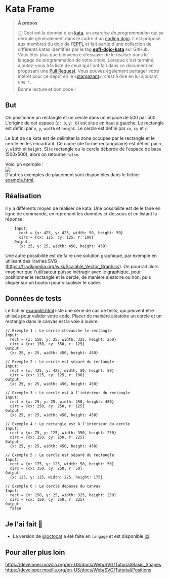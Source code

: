 # Kata Frame

<!-- start:apropos -->
> **À propos**
>
> ⓘ Ceci est la donnée d'un [kata], un _exercice de programmation_ qui se
> déroule généralement dans le cadre d'un [coding dojo]. Il est proposé aux
> membres du dojo de l'[EPFL] et fait partie d'une collection de différents
> katas identifiés par le tag **[epfl-dojo-kata]** sur GitHub.  
> Vous êtes plus que bienvenu·e d'essayer de le réaliser dans le langage de
> programmation de votre choix. Lorsque c'est terminé, ajoutez-vous à la liste
> de ceux qui l'ont fait dans ce document en proposant une [Pull Request]. Vous
> pouvez également partager votre intérêt pour ce dépôt en
> le «[stargazant]», c'est à dire en lui ajoutant une ⭐.  
> Bonne lecture et bon code !

[kata]: https://fr.wikipedia.org/wiki/Coding_dojo#Kata
[coding dojo]: https://fr.wikipedia.org/wiki/Coding_dojo
[EPFL]: https://www.epfl.ch
[epfl-dojo-kata]: https://github.com/topics/epfl-dojo-kata
[Pull Request]: https://docs.github.com/en/pull-requests/collaborating-with-pull-requests/proposing-changes-to-your-work-with-pull-requests/about-pull-requests
[stargazant]: https://docs.github.com/en/get-started/exploring-projects-on-github/saving-repositories-with-stars
<!-- end:apropos -->

## But

On positionne un rectangle et un cercle dans un espace de 500 par 500. L'origine
de cet espace (`x: 0`, `y: 0`) est situé en haut à gauche. Le rectangle est
défini par `x`, `y`, `width` et `height`. Le cercle est défini par `cx`, `cy` et
`r`.

Le but de ce kata est de délimiter la zone occupée par le rectangle et le cercle
en les encadrant. Ce cadre (de forme rectangulaire) est définit par `x`, `y`,
`width` et `height`. Si le rectangle ou le cercle déborde de l'espace de base
(500x500), alors on retourne `false`.

Voici un exemple :  
![](./example.png)  
D'autres exemples de placement sont disponibles dans le fichier
[example.html](./example.html).


## Réalisation

Il y a différents moyen de réaliser ce kata. Une possibilité est de le faire en
ligne de commande, en reprenant les données ci-dessous et en listant la réponse:
```
    Input:
      rect = {x: 425, y: 425, width: 50, height: 50}
      circ = {cx: 125, cy: 125, r: 100}
    Output: 
      {x: 25, y: 25, width: 450, height: 450}
```

Une autre possibilité est de faire une solution
graphique, par exemple en utilisant des lirairies SVG
(https://fr.wikipedia.org/wiki/Scalable_Vector_Graphics). On pourrait alors
imaginer que l'utilisateur puisse inétragir avec le graphique, pour positionner
le rectangle et le cercle, de manière aléatoire ou non, puis cliquer sur un
bouton pour visualiser le cadre.


## Données de tests

Le fichier [example.html](./example.html) liste une série de cas de tests, qui
peuvent être utilisés pour valider votre code. Placer de manière aléatoire un
cercle et un rectangle dans le canvas est la voie à suivre.

```
// Exemple 1 : Le cercle chevauche le rectangle
Input:
  rect = {x: 150, y: 25, width: 325, height: 250}
  circ = {cx: 150, cy: 350, r: 125}
Output:
  {x: 25, y: 25, width: 450, height: 450}

// Exemple 2 : Le cercle est séparé du rectangle
Input:
  rect = {x: 425, y: 425, width: 50, height: 50}
  circ = {cx: 125, cy: 125, r: 100}
Output:
  {x: 25, y: 25, width: 450, height: 450}

// Exemple 3 : Le cercle est à l'intérieur du rectangle
Input:
  rect = {x: 25, y: 25, width: 450, height: 450}
  circ = {cx: 250, cy: 250, r: 125}
Output:
  {x: 25, y: 25, width: 450, height: 450}

// Exemple 4 : Le rectangle est à l'intérieur du cercle
Input:
  rect = {x: 75, y: 125, width: 350, height: 250}
  circ = {cx: 250, cy: 250, r: 225}
Output:
  {x: 25, y: 25, width: 450, height: 450}

// Exemple 5 : Le cercle est séparé du rectangle
Input:
  rect = {x: 175, y: 125, width: 50, height: 50}
  circ = {cx: 350, cy: 250, r: 50}
Output:
  {x: 125, y: 125, width: 225, height: 175}

// Exemple 6 : Le cercle dépasse du canvas
Input:
  rect = {x: 150, y: 25, width: 325, height: 250}
  circ = {cx: 150, cy: 350, r: 225}
Output:
  false
```


## Je l'ai fait 💪

* La version de [@octocat](https://github.com/octocat) a été faite en `langage`
  et est disponible [ici](https://#).


## Pour aller plus loin
https://developer.mozilla.org/en-US/docs/Web/SVG/Tutorial/Basic_Shapes
https://developer.mozilla.org/en-US/docs/Web/SVG/Tutorial/Positions
